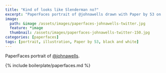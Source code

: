 ```yaml
---
title: "Kind of looks like Slenderman no?"
excerpt: "PaperFaces portrait of @johnawells drawn with Paper by 53 on an iPad."
image: 
  path: &image /assets/images/paperfaces-johnawells-twitter.jpg 
  feature: *image
  thumbnail: /assets/images/paperfaces-johnawells-twitter-150.jpg
categories: [paperfaces]
tags: [portrait, illustration, Paper by 53, black and white]
---
```


PaperFaces portrait of [@johnawells](https://twitter.com/johnawells).

{% include boilerplate/paperfaces.md %}
